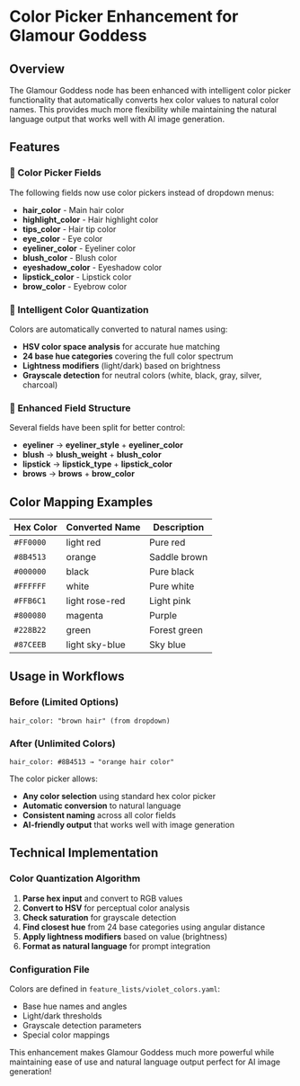# Color Picker Enhancement for Glamour Goddess

## Overview

The Glamour Goddess node has been enhanced with intelligent color picker functionality that automatically converts hex color values to natural color names. This provides much more flexibility while maintaining the natural language output that works well with AI image generation.

## Features

### 🎨 Color Picker Fields
The following fields now use color pickers instead of dropdown menus:
- **hair_color** - Main hair color
- **highlight_color** - Hair highlight color  
- **tips_color** - Hair tip color
- **eye_color** - Eye color
- **eyeliner_color** - Eyeliner color
- **blush_color** - Blush color
- **eyeshadow_color** - Eyeshadow color
- **lipstick_color** - Lipstick color
- **brow_color** - Eyebrow color

### 🧠 Intelligent Color Quantization
Colors are automatically converted to natural names using:
- **HSV color space analysis** for accurate hue matching
- **24 base hue categories** covering the full color spectrum
- **Lightness modifiers** (light/dark) based on brightness
- **Grayscale detection** for neutral colors (white, black, gray, silver, charcoal)

### 🔄 Enhanced Field Structure
Several fields have been split for better control:
- **eyeliner** → **eyeliner_style** + **eyeliner_color**
- **blush** → **blush_weight** + **blush_color**  
- **lipstick** → **lipstick_type** + **lipstick_color**
- **brows** → **brows** + **brow_color**

## Color Mapping Examples

| Hex Color | Converted Name | Description |
|-----------|---------------|-------------|
| `#FF0000` | light red | Pure red |
| `#8B4513` | orange | Saddle brown |
| `#000000` | black | Pure black |
| `#FFFFFF` | white | Pure white |
| `#FFB6C1` | light rose-red | Light pink |
| `#800080` | magenta | Purple |
| `#228B22` | green | Forest green |
| `#87CEEB` | light sky-blue | Sky blue |

## Usage in Workflows

### Before (Limited Options)
```
hair_color: "brown hair" (from dropdown)
```

### After (Unlimited Colors)  
```
hair_color: #8B4513 → "orange hair color"
```

The color picker allows:
- **Any color selection** using standard hex color picker
- **Automatic conversion** to natural language
- **Consistent naming** across all color fields
- **AI-friendly output** that works well with image generation

## Technical Implementation

### Color Quantization Algorithm
1. **Parse hex input** and convert to RGB values
2. **Convert to HSV** for perceptual color analysis
3. **Check saturation** for grayscale detection
4. **Find closest hue** from 24 base categories using angular distance
5. **Apply lightness modifiers** based on value (brightness)
6. **Format as natural language** for prompt integration

### Configuration File
Colors are defined in `feature_lists/violet_colors.yaml`:
- Base hue names and angles
- Light/dark thresholds
- Grayscale detection parameters
- Special color mappings

This enhancement makes Glamour Goddess much more powerful while maintaining ease of use and natural language output perfect for AI image generation!
